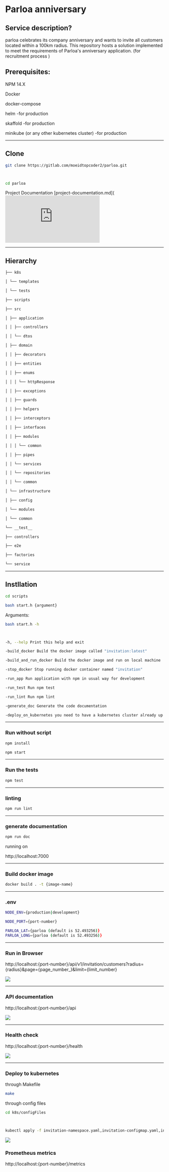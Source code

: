 # Parloa anniversary

## Service description?

parloa celebrates its company anniversary and wants to invite all customers located within a 100km radius. This repository hosts a solution implemented to meet the requirements of Parloa's anniversary application. (for recruitment process )

## Prerequisites:

NPM 14.X

Docker

docker-compose

helm -for production

skaffold -for production

minikube (or any other kubernetes cluster) -for production

---

## Clone

```bash
git clone https://gitlab.com/moeidtopcoder2/parloa.git



cd parloa
```

Project Documentation
 [project-documentation.md](![](https://gitlab.com/moeidtopcoder2/parloa/-/blob/feature/invitation-api/project-documentation.md)

---

## Hierarchy

```bash
├── k8s

│ └── templates

│ └── tests

├── scripts

├── src

│ ├── application

│ │ ├── controllers

│ │ └── dtos

│ ├── domain

│ │ ├── decorators

│ │ ├── entities

│ │ ├── enums

│ │ │ └── httpResponse

│ │ ├── exceptions

│ │ ├── guards

│ │ ├── helpers

│ │ ├── interceptors

│ │ ├── interfaces

│ │ ├── modules

│ │ │ └── common

│ │ ├── pipes

│ │ └── services

│ │ └── repositories

│ │ └── common

│ └── infrastructure

│ ├── config

│ └── modules

│ └── common

└── __test__

├── controllers

├── e2e

├── factories

└── service
```

---

## Instllation

```bash
cd scripts

bash start.h {argument}
```

Arguments:

```bash
bash start.h -h



-h, --help Print this help and exit

-build_docker Build the docker image called "invitation:latest"

-build_and_run_docker Build the docker image and run on local machine

-stop_docker Stop running docker container named "invitation"

-run_app Run application with npm in usual way for development

-run_test Run npm test

-run_lint Run npm lint

-generate_doc Generate the code documentation

-deploy_on_kubernetes you need to have a kubernetes cluster already up and running on the machine.
```

---

### Run without script

```bash
npm install

npm start
```

---

### Run the tests

```bash
npm test
```

---

### linting

```bash
npm run lint
```

---

### generate documentation

```bash
npm run doc
```

running on

http://localhost:7000

---

### Build docker image

```bash
docker build . -t {image-name}
```

----

### .env

```bash
NODE_ENV={production|development}

NODE_PORT={port-number}

PARLOA_LAT={parloa (default is 52.493256)}
PARLOA_LONG={parloa (default is 52.493256)}
```

---

### Run in Browser

http://localhost:{port-number}/api/v1/invitation/customers?radius={radius}&page={page_number_}&limit={limit_number}

![](/images/invitation.png)

----

### API documentation

http://localhost:{port-number}/api

![](/images/swagger.png)

---

### Health check

http://localhost:{port-number}/health

![](/images/liveness.png)

---

### Deploy to kubernetes

through Makefile

```bash
make
```

through config files

```bash
cd k8s/configFiles



kubectl apply -f invitation-namespace.yaml,invitation-configmap.yaml,invitation-configmap.yaml,invitation-deployment.yaml,invitation-service.yaml
```

![](/images/kubernetes.png)

### Prometheus metrics

http://localhost:{port-number}/metrics
